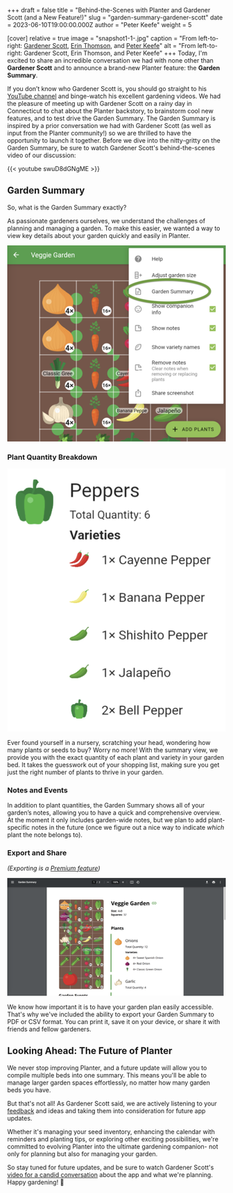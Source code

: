 +++
draft = false
title = "Behind-the-Scenes with Planter and Gardener Scott (and a New Feature!)"
slug = "garden-summary-gardener-scott"
date = 2023-06-10T19:00:00.000Z
author = "Peter Keefe"
weight = 5

[cover]
relative = true
image = "snapshot1-1-.jpg"
caption = "From left-to-right: [Gardener Scott](https://www.youtube.com/@GardenerScott), [Erin Thomson](https://blog.planter.garden/author/erin-thomson/), and [Peter Keefe](https://blog.planter.garden/author/peter-keefe/)"
alt = "From left-to-right: Gardener Scott, Erin Thomson, and Peter Keefe"
+++
Today, I'm excited to share an incredible conversation we had with none other than **Gardener Scott** and to announce a brand-new Planter feature: the **Garden Summary**.

If you don’t know who Gardener Scott is, you should go straight to his [YouTube channel](https://www.youtube.com/@GardenerScott) and binge-watch his excellent gardening videos. We had the pleasure of meeting up with Gardener Scott on a rainy day in Connecticut to chat about the Planter backstory, to brainstorm cool new features, and to test drive the Garden Summary. The Garden Summary is inspired by a prior conversation we had with Gardener Scott (as well as input from the Planter community!) so we are thrilled to have the opportunity to launch it together. Before we dive into the nitty-gritty on the Garden Summary, be sure to watch Gardener Scott's behind-the-scenes video of our discussion:

{{< youtube swuD8dGNgME >}}

## Garden Summary

So, what is the Garden Summary exactly?

As passionate gardeners ourselves, we understand the challenges of planning and managing a garden. To make this easier, we wanted a way to view key details about your garden quickly and easily in Planter.

![Screenshot showing how to access the Garden Summary view.](screenshot-2023-06-06-at-4.09.15-pm.png "You can find the new Garden Summary by tapping the ⋮ symbol while viewing any garden.")

### Plant Quantity Breakdown

![Screenshot of the Garden Summary plant quantity view.](screenshot-2023-06-06-at-4.10.59-pm.png "The Garden Summary shows exactly how many of each plant you've got in a bed, and breaks it down by variety.")

Ever found yourself in a nursery, scratching your head, wondering how many plants or seeds to buy? Worry no more! With the summary view, we provide you with the exact quantity of each plant and variety in your garden bed. It takes the guesswork out of your shopping list, making sure you get just the right number of plants to thrive in your garden.

### Notes and Events

In addition to plant quantities, the Garden Summary shows all of your garden’s notes, allowing you to have a quick and comprehensive overview. At the moment it only includes garden-wide notes, but we plan to add plant-specific notes in the future (once we figure out a nice way to indicate *which* plant the note belongs to).

### Export and Share

*(Exporting is a [Premium feature](https://info.planter.garden/account/premium-subscription/))*

![The downloaded Garden Summary PDF.](screenshot-2023-06-06-at-4.57.38-pm.png "Sometimes you just need your plan on physical paper, and that's okay 🖨️.")

We know how important it is to have your garden plan easily accessible. That's why we've included the ability to export your Garden Summary to PDF or CSV format. You can print it, save it on your device, or share it with friends and fellow gardeners. 

## Looking Ahead: The Future of Planter

We never stop improving Planter, and a future update will allow you to compile multiple beds into one summary. This means you'll be able to manage larger garden spaces effortlessly, no matter how many garden beds you have.

But that's not all! As Gardener Scott said, we are actively listening to your [feedback](https://planter.garden/requests) and ideas and taking them into consideration for future app updates.

Whether it's managing your seed inventory, enhancing the calendar with reminders and planting tips, or exploring other exciting possibilities, we're committed to evolving Planter into the ultimate gardening companion- not only for planning but also for managing your garden.

So stay tuned for future updates, and be sure to watch Gardener Scott's [video for a candid conversation](https://youtu.be/swuD8dGNgME) about the app and what we're planning. Happy gardening! 🌱